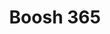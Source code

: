 ---
title: 'Boosh 365'
desc: '
<p class="font--regular">We are a Telecoms business based in Fleet and our main aim is to "Help The World Communicate Better".</p>

<p class="font--regular">We work with a wide range of UK businesses, from single owner businesses to some of the worlds largest PLCs. We help businesses improve mobile signal in buildings, with Ofcom compliant, license exempt mobile signal solutions, as well as providing business grade telecoms services (including business mobiles, VoIP & fixed line services and broadband & ethernet packages).
</p>

<p class="font--regular">We are especially skilled at helping businesses communicate better with remote working solutions in these difficult times.</p>'
tags:
  - Location::Fleet, Hampshire
  - Category::Financial, Legal & Business
header:
  src: header.jpg
  alt: Boosh 365 Header
logo: 
  src: logo.jpg
  alt: Boosh 365 Logo
covidInfomation: '
<p class="font--regular">We are open as usual, and are on hand to help businesses get set up remotely. Our engineers are available to attend site where necessary following all government guidelines.</p>'
covidStatus:
  icon: success
  text: 'We are Open! Business As Usual.'
openingHours:
  monday: '0900 - 1730'
  tuesday: '0900 - 1730'
  wednesday: '0900 - 1730'
  thursday: '0900 - 1730'
  friday: '0900 - 1700'
  saturday: 'Closed'
  sunday: 'Closed'
contactDetails:
  email: 'theteam@boosh365.com'
  phone: '01252916888'
  website: 'https://www.boosh365.com'
socialLinks:
  facebook: 'https://www.facebook.com/boosh365'
  messenger: 'https://m.me/boosh365'
  instagram: 'https://www.instagram.com/boosh365/'
ctaLink: 'https://www.boosh365.com/contact-us/'
metaDesc: 'We are a Telecoms business based in Fleet and our main aim is to "Help The World Communicate Better"'
---